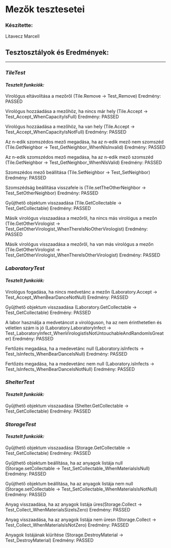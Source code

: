 # Mezők tesztesetei

### Készítette:
Litavecz Marcell

## Tesztosztályok és Eredmények:
***

### ***TileTest***

#### ***Tesztelt funkciók:***

Virológus eltávolítása a mezőről (Tile.Remove -> Test_Remove) Eredmény: PASSED

Virológus hozzáadása a mezőhöz, ha nincs már hely (Tile.Accept -> Test_Accept_WhenCapacityIsFull) Eredmény: PASSED

Virológus hozzáadása a mezőhöz, ha van hely (Tile.Accept -> Test_Accept_WhenCapacityIsNotFull) Eredmény: PASSED

Az n-edik szomszédos mező megadása, ha az n-edik mező nem szomszéd (Tile.GetNeighbor -> Test_GetNeighbor_WhenNIsInvalid) Eredmény: PASSED

Az n-edik szomszédos mező megadása, ha az n-edik mező szomszéd (Tile.GetNeighbor -> Test_GetNeighbor_WhenNIsValid) Eredmény: PASSED

Szomszédos mező beállítása (Tile.SetNeighbor -> Test_SetNeighbor) Eredmény: PASSED

Szomszédság beállítása visszafele is (Tile.setTheOtherNeighbor -> Test_SetOtherNeighbor) Eredmény: PASSED

Gyűjthető objektum visszaadása (Tile.GetCollectable -> Test_GetCollectable) Eredmény: PASSED

Másik virológus visszaadása a mezőről, ha nincs más virológus a mezőn (Tile.GetOtherVirologist -> Test_GetOtherVirologist_WhenThereIsNoOtherVirologist) Eredmény: PASSED

Másik virológus visszaadása a mezőről, ha van más virológus a mezőn (Tile.GetOtherVirologist -> Test_GetOtherVirologist_WhenThereIsOtherVirologist) Eredmény: PASSED

### ***LaboratoryTest***

#### ***Tesztelt funkciók:***

Virológus fogadása, ha nincs medvetánc a mezőn (Laboratory.Accept -> Test_Accept_WhenBearDanceNotNull) Eredmény: PASSED

Gyűjthető objektum visszaadása (Laboratory.GetCollectable -> Test_GetCollectable) Eredmény: PASSED

A labor használja a medvetáncot a virológuson, ha az nem érinthetetlen és véletlen szám is jó (Laboratory.LaboratoryInfect -> Test_LaboratoryInfect_WhenVirologistIsNotUntouchableAndRandomIsGreater) Eredmény: PASSED

Fertőzés megadása, ha a medevetánc null (Laboratory.isInfects -> Test_IsInfects_WhenBearDanceIsNull) Eredmény: PASSED

Fertőzés megadása, ha a medevetánc nem null (Laboratory.isInfects -> Test_IsInfects_WhenBearDanceIsNotNull) Eredmény: PASSED

### ***ShelterTest***

#### ***Tesztelt funkciók:***

Gyűjthető objektum visszaadása (Shelter.GetCollectable -> Test_GetCollectable) Eredmény: PASSED

### ***StorageTest***

#### ***Tesztelt funkciók:***

Gyűjthető objektum visszaadása (Storage.GetCollectable -> Test_GetCollectable) Eredmény: PASSED

Gyűjthető objektum beállítása, ha az anyagok listája null (Storage.setCollectable -> Test_SetCollectable_WhenMaterialsIsNull) Eredmény: PASSED

Gyűjthető objektum beállítása, ha az anyagok listája nem null (Storage.setCollectable -> Test_SetCollectable_WhenMaterialsIsNotNull) Eredmény: PASSED

Anyag visszaadása, ha az anyagok listája üres(Storage.Collect -> Test_Collect_WhenMaterialsSizeIsZero) Eredmény: PASSED

Anyag visszaadása, ha az anyagok listája nem üresn (Storage.Collect -> Test_Collect_WhenMaterialsIsNotZero) Eredmény: PASSED

Anyagok listájának kiürítése (Storage.DestroyMaterial -> Test_DestroyMaterial) Eredmény: PASSED